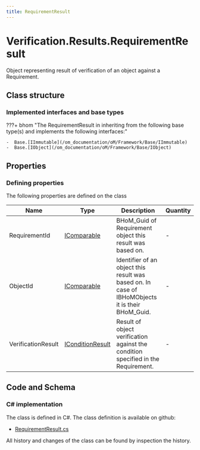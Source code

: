 ```yaml
---
title: RequirementResult
---
```


# Verification.Results.RequirementResult

Object representing result of verification of an object against a Requirement.

## Class structure

### Implemented interfaces and base types

???+ bhom "The RequirementResult in inheriting from the following base type(s) and implements the following interfaces:"

    -  Base.[IImmutable](/om_documentation/oM/Framework/Base/IImmutable)
    -  Base.[IObject](/om_documentation/oM/Framework/Base/IObject)


## Properties



### Defining properties

The following properties are defined on the class

| Name             | Type             | Description      | Quantity         |
|------------------|------------------|------------------|------------------|
| RequirementId | [IComparable](https://learn.microsoft.com/en-us/dotnet/api/System.IComparable?view=netstandard-2.0) | BHoM_Guid of Requirement object this result was based on. | - |
| ObjectId | [IComparable](https://learn.microsoft.com/en-us/dotnet/api/System.IComparable?view=netstandard-2.0) | Identifier of an object this result was based on. In case of IBHoMObjects it is their BHoM_Guid. | - |
| VerificationResult | [IConditionResult](/om_documentation/oM/Framework/Verification/Results/IConditionResult) | Result of object verification against the condition specified in the Requirement. | - |


## Code and Schema

### C# implementation

The class is defined in C#. The class definition is available on github:

- [RequirementResult.cs](https://github.com/BHoM/BHoM/blob/develop/Verification_oM/Results\RequirementResult.cs)

All history and changes of the class can be found by inspection the history.
